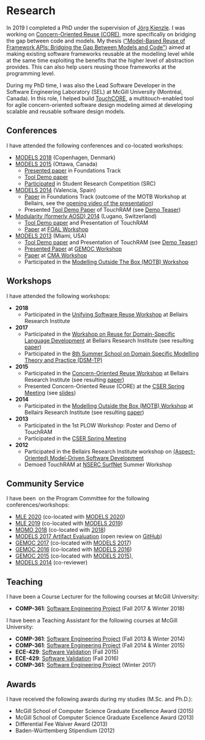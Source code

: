# Research

In 2019 I completed a PhD under the supervision of [Jörg Kienzle](https://djeminy.github.io/).
I was working on [Concern-Oriented Reuse (CORE)](https://djeminy.github.io/portfolio/portfolio-1/), more specifically on bridging the gap between code and models.
My thesis (["Model-Based Reuse of Framework APIs: Bridging the Gap Between Models
and Code"](./publications.md#paper-19)) aimed at making existing software frameworks reusable at the modelling level while at the same time exploiting the benefits that the higher level of abstraction provides.
This can also help users reusing those frameworks at the programming level.

During my PhD time, I was also the Lead Software Developer in the Software Engineering Laboratory (SEL) at McGill University (Montréal, Canada).
In this role, I helped build [TouchCORE](https://djeminy.github.io/touchcore/), a multitouch-enabled tool for agile concern-oriented software design modeling aimed at developing scalable and reusable software design models.

## Conferences

I have attended the following conferences and co-located workshops:

* [MODELS 2018](https://modelsconf2018.github.io/) (Copenhagen, Denmark)
* [MODELS 2015](https://cruise.eecs.uottawa.ca/models2015/) (Ottawa, Canada)
    * [Presented paper](./publications.md#paper-12) in Foundations Track
    * [Tool Demo paper](./publications.md#paper-13)
    * [Participated](./publications.md#paper-11) in Student Research Competition (SRC)
* [MODELS 2014](https://models2014.webs.upv.es/) (Valencia, Spain)
    * [Paper](./publications.md#paper-7) in Foundations Track (outcome of the MOTB Workshop at Bellairs, see the [opening video of the presentation](https://www.youtube.com/watch?v=MuXBQQIMz8k))
    * Presented [Tool Demo Paper](./publications.md#paper-8) of TouchRAM (see [Demo Teaser](https://www.youtube.com/watch?v=Am9jp2y2Uds))
* [Modularity (formerly AOSD) 2014](https://modularity.info/conference/2014/) (Lugano, Switzerland)
    * [Tool Demo paper](./publications.md#paper-6) and Presentation of TouchRAM
    * [Paper](./publications.md#paper-9) at [FOAL Workshop](https://www.cs.ucf.edu/~leavens/FOAL/index-2014.shtml)
* [MODELS 2013](https://models2013.lcc.uma.es/) (Miami, USA)
    * [Tool Demo paper](./publications.md#paper-3) and Presentation of TouchRAM (see [Demo Teaser](https://www.youtube.com/watch?v=Dxc5LvV3Nsw))
    * [Presented Paper](./publications.md#paper-5) at [GEMOC Workshop](https://gemoc.org/events/gemoc2013.html)
    * [Paper](./publications.md#paper-4) at [CMA Workshop](https://web.archive.org/web/20220119161633/https://cserg0.site.uottawa.ca/cma2013models/)
    * Participated in the [Modelling Outside The Box (MOTB) Workshop](https://web.archive.org/web/20210514061615/http://cserg0.site.uottawa.ca/modelingoutsidethebox2013/)

## Workshops

I have attended the following workshops:

* **2018**
    * Participated in the [Unifying Software Reuse Workshop](https://www.bellairs2018.ece.mcgill.ca) at Bellairs Research Institute
* **2017**
    * Participated in the [Workshop on Reuse for Domain-Specific Language Development](https://www.cs.mcgill.ca/~joerg/SEL/Language_Reuse_Bellairs_2017.html) at Bellairs Research Institute (see resulting [paper](./publications.md/#paper-18))
    * Participated in the [8th Summer School on Domain Specific Modelling Theory and Practice (DSM-TP)](https://web.archive.org/web/20211204021727/https://msdl.cs.mcgill.ca/conferences/dsm-tp-2017/index_html)
* **2015**
    * Participated in the [Concern-Oriented Reuse Workshop](https://www.cs.mcgill.ca/~joerg/SEL/CORE_Bellairs_2015.html) at Bellairs Research Institute (see resulting [paper](./publications.md/#paper-16))
    * Presented Concern-Oriented Reuse (CORE) at the [CSER Spring Meeting](https://web.archive.org/web/20201027005607/https://sites.google.com/site/cser2015spring/) (see [slides](https://mattsch.com/wp-content/papercite-data/pdf/cser-schoettle2015_slides.pdf))
* **2014**
    * Participated in the [Modelling Outside the Box (MOTB) Workshop](https://www.cs.mcgill.ca/~joerg/SEL/MOTB_Bellairs_2014.html) at Bellairs Research Institute (see resulting [paper](./publications.md/#paper-7))
* **2013**
    * Participated in the 1st PLOW Workshop: Poster and Demo of TouchRAM
    * Participated in the [CSER Spring Meeting](https://users.encs.concordia.ca/~pcr/cser/index.html)
* **2012**
    * Participated in the Bellairs Research Institute workshop on [(Aspect-Oriented) Model-Driven Software Development](https://www.cs.mcgill.ca/~joerg/SEL/AOM_Bellairs_2012.html)
    * Demoed TouchRAM at [NSERC SurfNet](https://www.nsercsurfnet.ca) Summer Workshop

## Community Service

I have been  on the Program Committee for the following conferences/workshops:

* [MLE 2020](https://mleworkshop.github.io/editions/mle2020/) (co-located with [MODELS 2020](https://conf.researchr.org/home/models-2020))
* [MLE 2019](https://gemoc.org/events/mle2019) (co-located with [MODELS 2019](https://modelsconf19.org/))
* [MOMO 2018](https://2018.programming-conference.org/track/MOMO-2018-papers) (co-located with [<Programming> 2018](https://2018.programming-conference.org/home))
* [MODELS 2017 Artifact Evaluation](https://models17ae.itu.dk/) (open review on [GitHub](https://github.com/grammarware/models17))
* [GEMOC 2017](https://gemoc.org/events/gemoc2017.html) (co-located with [MODELS 2017](https://www.cs.utexas.edu/models2017))
* [GEMOC 2016](https://gemoc.org/events/gemoc2016.html) (co-located with [MODELS 2016](https://web.archive.org/web/20240303155734/https://models2016.irisa.fr/))
* [GEMOC 2015](https://gemoc.org/events/gemoc2015.html) (co-located with [MODELS 2015](https://cruise.eecs.uottawa.ca/models2015/)),
* [MODELS 2014](https://models2014.webs.upv.es/) (co-reviewer)

## Teaching

I have been a Course Lecturer for the following courses at McGill University:

* **COMP-361**: [Software Engineering Project](https://mcgill.ca/study/2017-2018/courses/comp-361d1) (Fall 2017 & Winter 2018)

I have been a Teaching Assistant for the following courses at McGill University:

* **COMP-361**: [Software Engineering Project](https://mcgill.ca/study/2013-2014/courses/comp-361d1) (Fall 2013 & Winter 2014)
* **COMP-361**: [Software Engineering Project](https://mcgill.ca/study/2014-2015/courses/comp-361d1) (Fall 2014 & Winter 2015)
* **ECE-429**: [Software Validation](https://mcgill.ca/study/2015-2016/courses/ecse-429) (Fall 2015)
* **ECE-429**: [Software Validation](https://mcgill.ca/study/2016-2017/courses/ecse-429) (Fall 2016)
* **COMP-361**: [Software Engineering Project](https://mcgill.ca/study/2016-2017/courses/comp-361d2) (Winter 2017)

## Awards

<!-- markdownlint-disable-next-line max-one-sentence-per-line -->
I have received the following awards during my studies (M.Sc. and Ph.D.):

* McGill School of Computer Science Graduate Excellence Award (2015)
* McGill School of Computer Science Graduate Excellence Award (2013)
* Differential Fee Waiver Award (2013)
* Baden-Württemberg Stipendium (2012)
